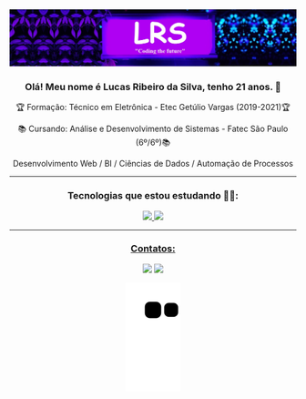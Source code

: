 <img src="https://github.com/Lucas-Ribeiro-Da-Silva/Lucas-Ribeiro-Da-Silva/blob/8d33e26746eccbbf024ee6d17043e2ffef2504ff/minhaMarcaCapa2.jpg">

<div align="center">
  
### Olá! Meu nome é Lucas Ribeiro da Silva, tenho 21 anos. 👋

🏆 Formação: Técnico em Eletrônica - Etec Getúlio Vargas (2019-2021)🏆

📚 Cursando: Análise e Desenvolvimento de Sistemas - Fatec São Paulo (6º/6º)📚
  
Desenvolvimento Web / BI / Ciências de Dados / Automação de Processos

  <hr>
  
   ### Tecnologias que estou estudando 👨‍💻:


  
  <a href="https://github.com/Lucas-Ribeiro-Da-Silva">
  <img height="180em" src="https://github-readme-stats.vercel.app/api?username=Lucas-Ribeiro-Da-Silva&show_icons=true&theme=highcontrast&include_all_commits=true&count_private=true"/>
  <img height="180em" src="https://github-readme-stats.vercel.app/api/top-langs/?username=Lucas-Ribeiro-Da-Silva&layout=compact&langs_count=7&theme=highcontrast"/>
     
</span>
 
<div> 
  
  <hr>
  
### Contatos:
  <a href = "mailto:lrds37580@gmail.com"><img src="https://img.shields.io/badge/-Gmail-%23333?style=for-the-badge&logo=gmail&logoColor=white" target="_blank"></a>
  <a href="https://www.linkedin.com/in/lucas-ribeiro-da-silva-777b85231/" target="_blank"><img src="https://img.shields.io/badge/-LinkedIn-%230077B5?style=for-the-badge&logo=linkedin&logoColor=white" target="_blank"></a> 

</div>
  
![snake gif](https://github.com/Lucas-Ribeiro-Da-Silva/Lucas-Ribeiro-Da-Silva/blob/output/github-contribution-grid-snake.svg)
 
 
  
